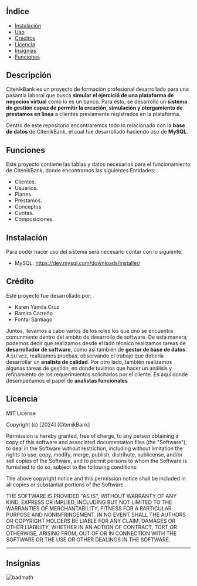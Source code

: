 # <Citenik-Bank-DB>

## Índice

- [Instalación](#instalación)
- [Uso](#uso)
- [Créditos](#créditos)
- [Licencia](#licencia)
- [Insignias](#insignias)
- [Funciones](#funciones)

## Descripción

CitenikBank es un proyecto de formación profesional desarrollado para una pasantía laboral que busca **simular el ejercició de una plataforma de negocios virtual** 
como lo es un banco. Para esto, se desarrollo un **sistema de gestión capaz de permitir la creación, simulación y otorgamiento de prestamos en línea** a clientes previamente registrados en la plataforma. 

Dentro de este repositorio encontraremos todo lo relacionado con la **base de datos** de CitenikBank, el cual fue desarrollado haciendo uso de **MySQL**.

## Funciones

Este proyecto contiene las tablas y datos necesarios para el funcionamiento de CitenikBank, donde encontramos las siguientes Entidades:
* Clientes.
* Usuarios.
* Planes.
* Prestamos.
* Conceptos
* Cuotas.
* Composiciones.

## Instalación

Para poder hacer uso del sistema será necesario contar con lo siguiente:

* MySQL: https://dev.mysql.com/downloads/installer/

## Crédito

Este proyecto fue desarrollado por: 
* Karen Yamila Cruz 
* Ramiro Carreño
* Fontal Santiago

Juntos, llevamos a cabo varios de los roles los que uno se encuentra comunmente dentro del ambito de desarrollo de software. De esta manera, podemos decir que realizamos
desde el lado técnico realizamos tareas de **desarrollador de software**, como así también de **gestor de base de datos**. A su vez, realizamos pruebas, observando el trabajo que debería
desarrollar un **analista de calidad**. Por otro lado, también realizamos algunas tareas de gestión, en donde tuvimos que hacer un análisis y refinamiento de los requerimientos solicitados por el cliente. Es aquí donde desempeñamos el papel de **analistas funcionales**

## Licencia

MIT License

Copyright (c) [2024] [CitenikBank]

Permission is hereby granted, free of charge, to any person obtaining a copy
of this software and associated documentation files (the "Software"), to deal
in the Software without restriction, including without limitation the rights
to use, copy, modify, merge, publish, distribute, sublicense, and/or sell
copies of the Software, and to permit persons to whom the Software is
furnished to do so, subject to the following conditions:

The above copyright notice and this permission notice shall be included in all
copies or substantial portions of the Software.

THE SOFTWARE IS PROVIDED "AS IS", WITHOUT WARRANTY OF ANY KIND, EXPRESS OR
IMPLIED, INCLUDING BUT NOT LIMITED TO THE WARRANTIES OF MERCHANTABILITY,
FITNESS FOR A PARTICULAR PURPOSE AND NONINFRINGEMENT. IN NO EVENT SHALL THE
AUTHORS OR COPYRIGHT HOLDERS BE LIABLE FOR ANY CLAIM, DAMAGES OR OTHER
LIABILITY, WHETHER IN AN ACTION OF CONTRACT, TORT OR OTHERWISE, ARISING FROM,
OUT OF OR IN CONNECTION WITH THE SOFTWARE OR THE USE OR OTHER DEALINGS IN THE
SOFTWARE.

---

## Insignias

![badmath](https://img.shields.io/badge/mySQL-blue)

